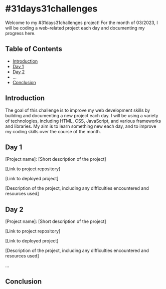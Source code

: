 # #31days31challenges

Welcome to my #31days31challenges project! For the month of 03/2023, 
I will be coding a web-related project each day and documenting my progress here.

## Table of Contents

- [Introduction](#introduction)
- [Day 1](#day-1)
- [Day 2](#day-2)
- ...
- [Conclusion](#conclusion)

## Introduction

The goal of this challenge is to improve my web development skills by building and documenting a new project each day. I will be using a variety of technologies, including HTML, CSS, JavaScript, and various frameworks and libraries. My aim is to learn something new each day, and to improve my coding skills over the course of the month.

## Day 1

[Project name]: [Short description of the project]

[Link to project repository]

[Link to deployed project]

[Description of the project, including any difficulties encountered and resources used]

## Day 2

[Project name]: [Short description of the project]

[Link to project repository]

[Link to deployed project]

[Description of the project, including any difficulties encountered and resources used]

...

## Conclusion

<!--
This challenge was a great way for me to improve my web development skills and learn new things. I encountered some difficulties along the way, but I was able to overcome them with the help of online resources and my own perseverance. Overall, I'm very proud of what I was able to accomplish over the course of this month. Thank you for following along with my progress!
-->
